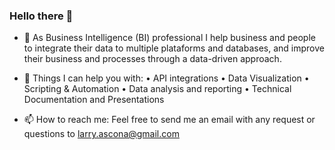 ### Hello there 👋

- 🌱 As Business Intelligence (BI) professional I help business and people to integrate their data to multiple plataforms and databases, and improve their business and processes through a data-driven approach.

- 💬 Things I can help you with:
  • API integrations
  • Data Visualization
  • Scripting & Automation
  • Data analysis and reporting
  • Technical Documentation and Presentations

- 📫 How to reach me:
Feel free to send me an email with any request or questions to larry.ascona@gmail.com
